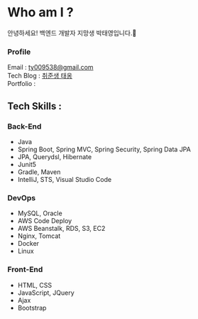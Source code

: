  
# Who am I ?

안녕하세요! 백엔드 개발자 지망생 박태영입니다.🙌<br/>

### Profile
Email : ty009538@gmail.com <br/>
Tech Blog : [취준생 태옹](https://taetoungs-branch.tistory.com/) <br/>
Portfolio :

## Tech Skills :
### Back-End
- Java
- Spring Boot, Spring MVC, Spring Security, Spring Data JPA
- JPA, Querydsl, Hibernate
- Junit5
- Gradle, Maven
- IntelliJ, STS, Visual Studio Code


### DevOps
- MySQL, Oracle
- AWS Code Deploy
- AWS Beanstalk, RDS, S3, EC2
- Nginx, Tomcat
- Docker
- Linux

### Front-End
- HTML, CSS
- JavaScript, JQuery
- Ajax
- Bootstrap

<br/>
